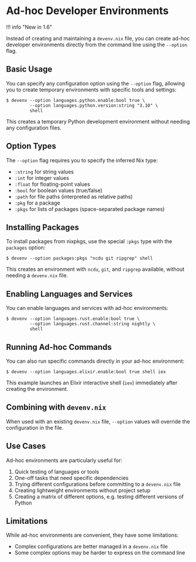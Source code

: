 # Ad-hoc Developer Environments

!!! info "New in 1.6"

Instead of creating and maintaining a `devenv.nix` file, you can create ad-hoc developer environments directly from the command line using the `--option` flag.

## Basic Usage

You can specify any configuration option using the `--option` flag, allowing you to create temporary environments with specific tools and settings:

```shell-session
$ devenv --option languages.python.enable:bool true \
         --option languages.python.version:string "3.10" \
         shell
```

This creates a temporary Python development environment without needing any configuration files.

## Option Types

The `--option` flag requires you to specify the inferred Nix type:

- `:string` for string values
- `:int` for integer values
- `:float` for floating-point values  
- `:bool` for boolean values (true/false)
- `:path` for file paths (interpreted as relative paths)
- `:pkg` for a package 
- `:pkgs` for lists of packages (space-separated package names)

## Installing Packages

To install packages from nixpkgs, use the special `:pkgs` type with the `packages` option:

```shell-session
$ devenv --option packages:pkgs "ncdu git ripgrep" shell
```

This creates an environment with `ncdu`, `git`, and `ripgrep` available, without needing a `devenv.nix` file.

## Enabling Languages and Services

You can enable languages and services with ad-hoc environments:

```shell-session
$ devenv --option languages.rust.enable:bool true \
         --option languages.rust.channel:string nightly \
         shell
```

## Running Ad-hoc Commands

You can also run specific commands directly in your ad-hoc environment:

```shell-session
$ devenv --option languages.elixir.enable:bool true shell iex
```

This example launches an Elixir interactive shell (`iex`) immediately after creating the environment.

## Combining with `devenv.nix`

When used with an existing `devenv.nix` file, `--option` values will override the configuration in the file.

## Use Cases

Ad-hoc environments are particularly useful for:

1. Quick testing of languages or tools
2. One-off tasks that need specific dependencies
3. Trying different configurations before committing to a `devenv.nix` file
4. Creating lightweight environments without project setup
5. Creating a matrix of different options, e.g. testing different versions of Python

## Limitations

While ad-hoc environments are convenient, they have some limitations:

- Complex configurations are better managed in a `devenv.nix` file
- Some complex options may be harder to express on the command line
